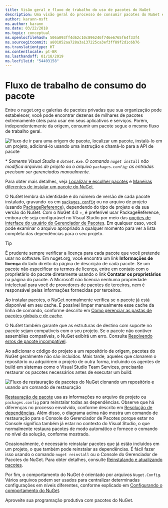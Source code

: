```yaml
---
title: Visão geral e fluxo de trabalho do uso de pacotes do NuGet
description: Uma visão geral do processo de consumir pacotes do NuGet em um projeto, com links para outras partes específicas do processo.
author: karann-msft
ms.author: karann
ms.date: 03/22/2018
ms.topic: conceptual
ms.openlocfilehash: 506a093ff4d62c10c896246f746e6765f64f33f4
ms.sourcegitcommit: a801052aa728a3a137225ca3ef3ff89f2d1c6b76
ms.translationtype: HT
ms.contentlocale: pt-BR
ms.lasthandoff: 01/18/2019
ms.locfileid: "54403158"
---
```

# <a name="package-consumption-workflow"></a>Fluxo de trabalho de consumo do pacote

Entre o nuget.org e galerias de pacotes privadas que sua organização pode estabelecer, você pode encontrar dezenas de milhares de pacotes extremamente úteis para usar em seus aplicativos e serviços. Porém, independentemente da origem, consumir um pacote segue o mesmo fluxo de trabalho geral.

![Fluxo de ir para uma origem de pacote, localizar um pacote, instalá-lo em um projeto, adicioná-lo usando uma instrução e chamá-lo para a API de pacote](media/Overview-01-GeneralFlow.png)

\* _Somente Visual Studio e `dotnet.exe`. O comando `nuget install` não modifica arquivos de projeto ou o arquivo `packages.config`; as entradas precisam ser gerenciadas manualmente._

Para obter mais detalhes, veja [Localizar e escolher pacotes](../consume-packages/finding-and-choosing-packages.md) e [Maneiras diferentes de instalar um pacote do NuGet](ways-to-install-a-package.md).

O NuGet lembra da identidade e do número de versão de cada pacote instalado, gravando-os em [`packages.config`](../reference/packages-config.md) ou no arquivo de projeto (usando [PackageReference](../consume-packages/package-references-in-project-files.md)), dependendo do tipo de projeto e da sua versão do NuGet. Com o NuGet 4.0 +, é preferível usar PackageReference, embora ele seja configurável no Visual Studio por meio das [opções de interface do usuário do Gerenciador de Pacotes](../tools/package-manager-ui.md). Em qualquer caso, você pode examinar o arquivo apropriado a qualquer momento para ver a lista completa das dependências para o seu projeto.

> [!Tip]
> É prudente sempre verificar a licença para cada pacote que você pretende usar no software. Em nuget.org, você encontra um link **Informações de licença** do lado direito da página de descrição de cada pacote. Se um pacote não especificar os termos de licença, entre em contato com o proprietário do pacote diretamente usando o link **Contatar os proprietários** na página do pacote. A Microsoft não licencia nenhuma propriedade intelectual para você de provedores de pacotes de terceiros, nem é responsável pelas informações fornecidas por terceiros.

Ao instalar pacotes, o NuGet normalmente verifica se o pacote já está disponível em seu cache. É possível limpar manualmente esse cache da linha de comando, conforme descrito em [Como gerenciar as pastas de pacotes globais e de cache](../consume-packages/managing-the-global-packages-and-cache-folders.md).

O NuGet também garante que as estruturas de destino com suporte no pacote sejam compatíveis com o seu projeto. Se o pacote não contiver assemblies compatíveis, o NuGet exibirá um erro. Consulte [Resolvendo erros de pacote incompatível](dependency-resolution.md#resolving-incompatible-package-errors).

Ao adicionar o código do projeto a um repositório de origem, pacotes do NuGet geralmente não são incluídos. Mais tarde, aqueles que clonarem o repositório ou adquirirem o projeto de outra forma, incluindo os agentes de build em sistemas como o Visual Studio Team Services, precisarão restaurar os pacotes necessários antes de executar um build:

![Fluxo de restauração de pacotes do NuGet clonando um repositório e usando um comando de restauração](media/Overview-02-RestoreFlow.png)

[Restauração de pacote](../consume-packages/package-restore.md) usa as informações no arquivo de projeto ou `packages.config` para reinstalar todas as dependências. Observe que há diferenças no processo envolvido, conforme descrito em [Resolução de dependências](../consume-packages/dependency-resolution.md). Além disso, o diagrama acima não mostra um comando de restauração para o Console do Gerenciador de Pacotes porque estar no Console significa também já estar no contexto do Visual Studio, o que normalmente restaura pacotes de modo automático e fornece o comando no nível da solução, conforme mostrado.

Ocasionalmente, é necessário reinstalar pacotes que já estão incluídos em um projeto, o que também pode reinstalar as dependências. É fácil fazer isso usando o comando `nuget reinstall` ou o Console do Gerenciador de Pacotes do NuGet. Para obter detalhes, consulte [Reinstalando e atualizando pacotes](../consume-packages/reinstalling-and-updating-packages.md).

Por fim, o comportamento do NuGet é orientado por arquivos `Nuget.Config`. Vários arquivos podem ser usados para centralizar determinadas configurações em níveis diferentes, conforme explicado em [Configurando o comportamento do NuGet](../consume-packages/configuring-nuget-behavior.md).

Aproveite sua programação produtiva com pacotes do NuGet.

